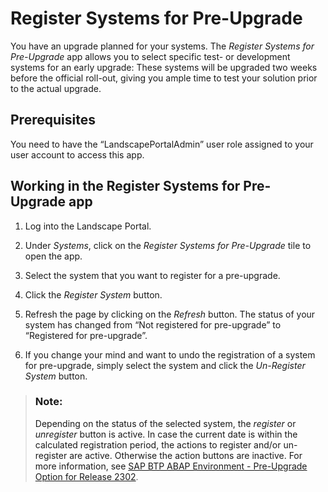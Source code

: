 <!-- loio100be99ac7064dfca43f0a0750d90d5b -->

# Register Systems for Pre-Upgrade

You have an upgrade planned for your systems. The *Register Systems for Pre-Upgrade* app allows you to select specific test- or development systems for an early upgrade: These systems will be upgraded two weeks before the official roll-out, giving you ample time to test your solution prior to the actual upgrade.



<a name="loio100be99ac7064dfca43f0a0750d90d5b__section_umt_xqz_1tb"/>

## Prerequisites

You need to have the “LandscapePortalAdmin” user role assigned to your user account to access this app.



<a name="loio100be99ac7064dfca43f0a0750d90d5b__section_vzk_yqz_1tb"/>

## Working in the Register Systems for Pre-Upgrade app

1.  Log into the Landscape Portal.

2.  Under *Systems*, click on the *Register Systems for Pre-Upgrade* tile to open the app.

3.  Select the system that you want to register for a pre-upgrade.

4.  Click the *Register System* button.

5.  Refresh the page by clicking on the *Refresh* button. The status of your system has changed from “Not registered for pre-upgrade” to “Registered for pre-upgrade”.

6.  If you change your mind and want to undo the registration of a system for pre-upgrade, simply select the system and click the *Un-Register System* button.


> ### Note:  
> Depending on the status of the selected system, the *register* or *unregister* button is active. In case the current date is within the calculated registration period, the actions to register and/or un-register are active. Otherwise the action buttons are inactive. For more information, see [SAP BTP ABAP Environment - Pre-Upgrade Option for Release 2302](https://blogs.sap.com/2023/01/11/sap-btp-abap-environment-pre-upgrade-option-for-release-2302/).

